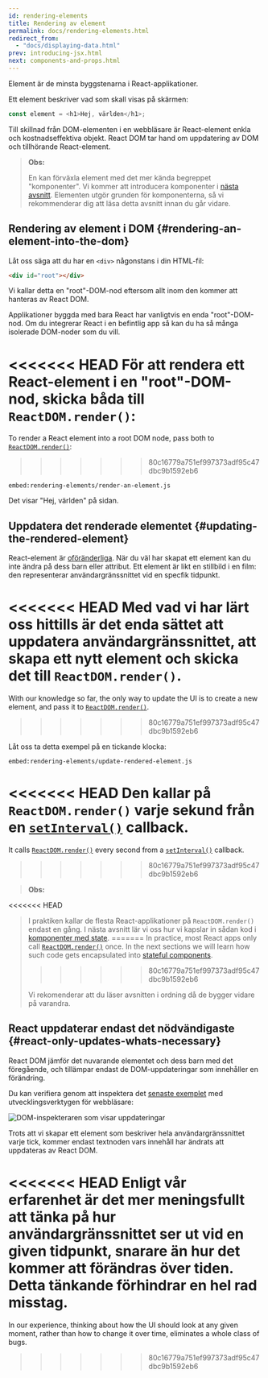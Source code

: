 ```yaml
---
id: rendering-elements
title: Rendering av element
permalink: docs/rendering-elements.html
redirect_from:
  - "docs/displaying-data.html"
prev: introducing-jsx.html
next: components-and-props.html
---
```


Element är de minsta byggstenarna i React-applikationer.

Ett element beskriver vad som skall visas på skärmen:

```js
const element = <h1>Hej, världen</h1>;
```

Till skillnad från DOM-elementen i en webbläsare är React-element enkla och kostnadseffektiva objekt. React DOM tar hand om uppdatering av DOM och tillhörande React-element.


>**Obs:**
>
>En kan förväxla element med det mer kända begreppet "komponenter". Vi kommer att introducera komponenter i [nästa avsnitt](/docs/components-and-props.html). Elementen utgör grunden för komponenterna, så vi rekommenderar dig att läsa detta avsnitt innan du går vidare.

## Rendering av element i DOM {#rendering-an-element-into-the-dom}

Låt oss säga att du har en `<div>` någonstans i din HTML-fil:

```html
<div id="root"></div>
```

Vi kallar detta en "root"-DOM-nod eftersom allt inom den kommer att hanteras av React DOM.

Applikationer byggda med bara React har vanligtvis en enda "root"-DOM-nod. Om du integrerar React i en befintlig app så kan du ha så många isolerade DOM-noder som du vill.

<<<<<<< HEAD
För att rendera ett React-element i en "root"-DOM-nod, skicka båda till `ReactDOM.render()`:
=======
To render a React element into a root DOM node, pass both to [`ReactDOM.render()`](/docs/react-dom.html#render):
>>>>>>> 80c16779a751ef997373adf95c47dbc9b1592eb6

`embed:rendering-elements/render-an-element.js`

[](codepen://rendering-elements/render-an-element)

Det visar "Hej, världen" på sidan.

## Uppdatera det renderade elementet {#updating-the-rendered-element}

React-element är [oföränderliga](https://en.wikipedia.org/wiki/Immutable_object). När du väl har skapat ett element kan du inte ändra på dess barn eller attribut. Ett element är likt en stillbild i en film: den representerar användargränssnittet vid en specfik tidpunkt.

<<<<<<< HEAD
Med vad vi har lärt oss hittills är det enda sättet att uppdatera användargränssnittet, att skapa ett nytt element och skicka det till `ReactDOM.render()`.
=======
With our knowledge so far, the only way to update the UI is to create a new element, and pass it to [`ReactDOM.render()`](/docs/react-dom.html#render).
>>>>>>> 80c16779a751ef997373adf95c47dbc9b1592eb6

Låt oss ta detta exempel på en tickande klocka:

`embed:rendering-elements/update-rendered-element.js`

[](codepen://rendering-elements/update-rendered-element)

<<<<<<< HEAD
Den kallar på `ReactDOM.render()` varje sekund från en [`setInterval()`](https://developer.mozilla.org/en-US/docs/Web/API/WindowTimers/setInterval) callback.
=======
It calls [`ReactDOM.render()`](/docs/react-dom.html#render) every second from a [`setInterval()`](https://developer.mozilla.org/en-US/docs/Web/API/WindowTimers/setInterval) callback.
>>>>>>> 80c16779a751ef997373adf95c47dbc9b1592eb6

>**Obs:**
>
<<<<<<< HEAD
>I praktiken kallar de flesta React-applikationer på `ReactDOM.render()` endast en gång. I nästa avsnitt lär vi oss hur vi kapslar in sådan kod i [komponenter med state](/docs/state-and-lifecycle.html).
=======
>In practice, most React apps only call [`ReactDOM.render()`](/docs/react-dom.html#render) once. In the next sections we will learn how such code gets encapsulated into [stateful components](/docs/state-and-lifecycle.html).
>>>>>>> 80c16779a751ef997373adf95c47dbc9b1592eb6
>
>Vi rekomenderar att du läser avsnitten i ordning då de bygger vidare på varandra.

## React uppdaterar endast det nödvändigaste {#react-only-updates-whats-necessary}

React DOM jämför det nuvarande elementet och dess barn med det föregående, och tillämpar endast de DOM-uppdateringar som innehåller en förändring.

Du kan verifiera genom att inspektera det [senaste exemplet](codepen://rendering-elements/update-rendered-element) med utvecklingsverktygen för webbläsare:


![DOM-inspekteraren som visar uppdateringar](../images/docs/granular-dom-updates.gif)

Trots att vi skapar ett element som beskriver hela användargränssnittet varje tick, kommer endast textnoden vars innehåll har ändrats att uppdateras av React DOM.

<<<<<<< HEAD
Enligt vår erfarenhet är det mer meningsfullt att tänka på hur användargränssnittet ser ut vid en given tidpunkt, snarare än hur det kommer att förändras över tiden. Detta tänkande förhindrar en hel rad misstag.
=======
In our experience, thinking about how the UI should look at any given moment, rather than how to change it over time, eliminates a whole class of bugs.
>>>>>>> 80c16779a751ef997373adf95c47dbc9b1592eb6
